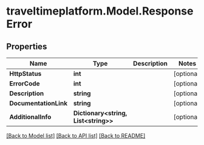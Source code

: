 # traveltimeplatform.Model.ResponseError
## Properties

Name | Type | Description | Notes
------------ | ------------- | ------------- | -------------
**HttpStatus** | **int** |  | [optional] 
**ErrorCode** | **int** |  | [optional] 
**Description** | **string** |  | [optional] 
**DocumentationLink** | **string** |  | [optional] 
**AdditionalInfo** | **Dictionary&lt;string, List&lt;string&gt;&gt;** |  | [optional] 

[[Back to Model list]](../README.md#documentation-for-models) [[Back to API list]](../README.md#documentation-for-api-endpoints) [[Back to README]](../README.md)

